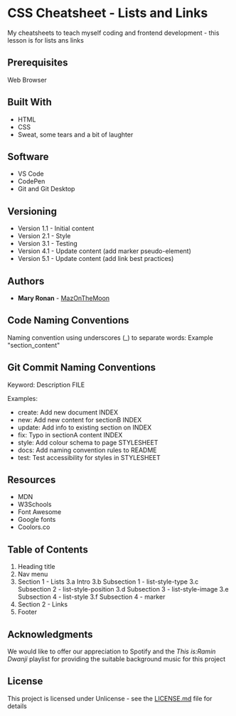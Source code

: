 # CSS Cheatsheet - Lists and Links
 My cheatsheets to teach myself coding and frontend development - this lesson is for lists ans links

 ## Prerequisites

 Web Browser

 ## Built With

 * HTML
 * CSS
 * Sweat, some tears and a bit of laughter

 ## Software

 * VS Code
 * CodePen
 * Git and Git Desktop

## Versioning

* Version 1.1 - Initial content
* Version 2.1 - Style
* Version 3.1 - Testing
* Version 4.1 - Update content (add marker pseudo-element)
* Version 5.1 - Update content (add link best practices)


## Authors
* **Mary Ronan** - [MazOnTheMoon](https://github.com/MazontheMoon)

## Code Naming Conventions

Naming convention using underscores (_) to separate words:
Example "section_content"

## Git Commit Naming Conventions

Keyword: Description FILE

Examples:

* create: Add new document INDEX
* new: Add new content for sectionB INDEX
* update: Add info to existing section on INDEX
* fix: Typo in sectionA content INDEX
* style: Add colour schema to page STYLESHEET
* docs: Add naming convention rules to README
* test: Test accessibility for styles in STYLESHEET

## Resources

* MDN
* W3Schools
* Font Awesome
* Google fonts
* Coolors.co

## Table of Contents
1. Heading title
2. Nav menu
3. Section 1 - Lists
  3.a Intro
  3.b Subsection 1 - list-style-type
  3.c Subsection 2 - list-style-position
  3.d Subsection 3 - list-style-image
  3.e Subsection 4 - list-style
  3.f Subsection 4 - marker
4. Section 2 - Links
5. Footer

## Acknowledgments
We would like to offer our appreciation to Spotify and the *This is:Ramin Dwanji* playlist for providing the suitable background music for this project

## License

This project is licensed under Unlicense - see the [LICENSE.md](LICENSE.md) file for details
